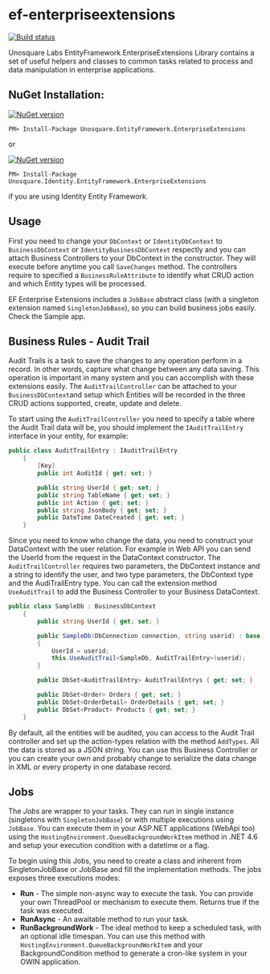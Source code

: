 # ef-enterpriseextensions
[![Build status](https://ci.appveyor.com/api/projects/status/6e5vk7s69ur34nd0?svg=true)](https://ci.appveyor.com/project/geoperez/ef-enterpriseextensions)

Unosquare Labs EntityFramework.EnterpriseExtensions Library contains a set of useful helpers and classes to common tasks related to process and data manipulation in enterprise applications.

NuGet Installation:
-------------------

[![NuGet version](https://badge.fury.io/nu/Unosquare.EntityFramework.EnterpriseExtensions.svg)](https://badge.fury.io/nu/Unosquare.EntityFramework.EnterpriseExtensions)
```
PM> Install-Package Unosquare.EntityFramework.EnterpriseExtensions
```

or

[![NuGet version](https://badge.fury.io/nu/Unosquare.Identity.EntityFramework.EnterpriseExtensions.svg)](https://badge.fury.io/nu/Unosquare.Identity.EntityFramework.EnterpriseExtensions)
```
PM> Install-Package Unosquare.Identity.EntityFramework.EnterpriseExtensions
```

if you are using Identity Entity Framework.

Usage
---

First you need to change your `DbContext` or `IdentityDbContext` to `BusinessDbContext` or `IdentityBusinessDbContext` respectly and you can attach Business Controllers to your DbContext in the constructor. They will execute before anytime you call `SaveChanges` method. The controllers require to specified a `BusinessRuleAttribute` to
identify what CRUD action and which Entity types will be processed.

EF Enterprise Extensions includes a `JobBase` abstract class (with a singleton extension named `SingletonJobBase`), so you can build business jobs easily. Check the Sample app.

Business Rules - Audit Trail
----------------------------

Audit Trails is a task to save the changes to any operation perform in a record. In other words, capture what change between any data saving. This operation is important in many system and you can accomplish with these extensions easily. The `AuditTrailController` can be attached to your `BusinessDbContext`and setup which Entities will be recorded in the three CRUD actions supported, create, update and delete.

To start using the `AuditTrailController` you need to specify a table where the Audit Trail data will be, you should implement the `IAuditTrailEntry` interface in your entity, for example:

```csharp
public class AuditTrailEntry : IAuditTrailEntry
    {
        [Key]
        public int AuditId { get; set; }

        public string UserId { get; set; }
        public string TableName { get; set; }
        public int Action { get; set; }
        public string JsonBody { get; set; }
        public DateTime DateCreated { get; set; }
    }
```

Since you need to know who change the data, you need to construct your DataContext with the user relation. For example in Web API you can send the UserId from the request in the DataContext constructor. The `AuditTrailController` requires two parameters, the DbContext instance and a string to identify the user, and two type parameters, the DbContext type and the AudiTrailEntry type.  You can call the extension method `UseAuditTrail` to add the Business Controller to your Business DataContext.

```csharp
public class SampleDb : BusinessDbContext
    {
        public string UserId { get; set; }

        public SampleDb(DbConnection connection, string userid) : base(connection, true)
        {
            UserId = userid;
            this.UseAuditTrail<SampleDb, AuditTrailEntry>(userid);
        }

        public DbSet<AuditTrailEntry> AuditTrailEntrys { get; set; }

        public DbSet<Order> Orders { get; set; }
        public DbSet<OrderDetail> OrderDetails { get; set; }
        public DbSet<Product> Products { get; set; }
    }

```

By default, all the entities will be audited, you can access to the Audit Trail controller and set up the action-types relation with the method `AddTypes`. All the data is stored as a JSON string. You can use this Business Controller or you can create your own and probably change to serialize the data change in XML or every property in one database record.

Jobs
----

The *Jobs* are wrapper to your tasks. They can run in single instance (singletons with `SingletonJobBase`) or with multiple executions using `JobBase`. You can execute them in your ASP.NET applications (WebApi too) using the `HostingEnvironment.QueueBackgroundWorkItem` method in .NET 4.6 and setup your execution condition with a datetime or a flag.

To begin using this Jobs, you need to create a class and inherent from SingletonJobBase or JobBase and fill the implementation methods. The jobs exposes three executions modes:

* **Run** - The simple non-async way to execute the task. You can provide your own ThreadPool or mechanism to execute them. Returns true if the task was executed.
* **RunAsync** - An awaitable method to run your task.
* **RunBackgroundWork** - The ideal method to keep a scheduled task, with an optional idle timespan. You can use this method with `HostingEnvironment.QueueBackgroundWorkItem` and your BackgroundCondition method to generate a cron-like system in your OWIN application.

